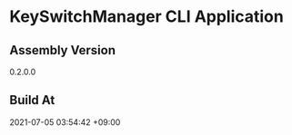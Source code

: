 KeySwitchManager CLI Application
==============================

## Assembly Version

0.2.0.0

## Build At

2021-07-05 03:54:42 +09:00
